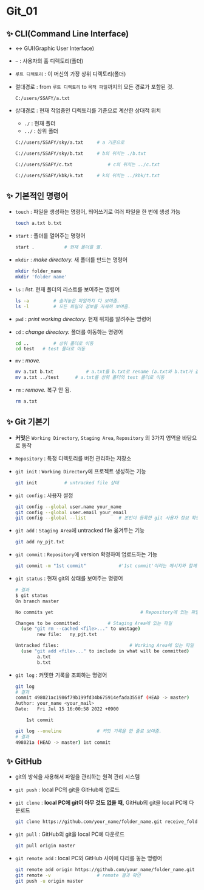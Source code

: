 # Git_01

## ✨ CLI(Command Line Interface)

- <-> GUI(Graphic User Interface)

* `~` : 사용자의 홈 디렉토리(폴더)

* `루트 디렉토리` : 이 머신의 가장 상위 디렉토리(폴더)

* 절대경로 : from `루트 디렉토리` to `목적 파일`까지의 모든 경로가 포함된 것.

  ```
  C:/users/SSAFY/a.txt
  ```

* 상대경로 : 현재 작업중인 디렉토리를 기준으로 계산한 상대적 위치

  * `./` :  현재 폴더
  *  `../` : 상위 폴더

  ``` bash
  C://users/SSAFY/sky/a.txt		# a 기준으로
  
  C://users/SSAFY/sky/b.txt		# b의 위치는 ./b.txt
  
  C://users/SSAFY/c.txt				# c의 위치는 ../c.txt
  
  C://users/SSAFY/kbk/k.txt		# k의 위치는 ../kbk/t.txt
  ```



## ✨ 기본적인 명령어

* `touch` : 파일을 생성하는 명령어, 띄어쓰기로 여러 파일을 한 번에 생성 가능

  ``` bash
  touch a.txt b.txt
  ```

* `start` : 폴더를 열어주는 명령어

  ```bash
  start .			# 현재 폴더를 엶.
  ```

* `mkdir` : *make directory.* 새 폴더를 만드는 명령어

  ``` bash
  mkdir folder_name
  mkdir 'folder name'
  ```

* `ls` : *list.* 현재 폴더의 리스트를 보여주는 명령어

  ```bash
  ls -a			# 숨겨놓은 파일까지 다 보여줌.
  ls -l			# 모든 파일의 정보를 자세히 보여줌.
  ```

* `pwd` : *print working directory.*  현재 위치를 알려주는 명령어

* `cd` : *change directory.* 폴더를 이동하는 명령어

  ```bash
  cd ..			# 상위 폴더로 이동
  cd test 	# test 폴더로 이동
  ```

* `mv` : *move.*

  ```bash
  mv a.txt b.txt			# a.txt를 b.txt로 rename (a.txt와 b.txt가 같은 폴더內이므로)
  mv a.txt ../test		# a.txt를 상위 폴더의 test 폴더로 이동
  ```

* `rm` : *remove.* 복구 안 됨.

  ```bash
  rm a.txt
  ```



## ✨ Git 기본기

* **커밋**은 `Working Directory`, `Staging Area`, `Repository` 의 3가지 영역을 바탕으로 동작
* `Repository` : 특정 디렉토리를 버전 관리하는 저장소

* `git init` : `Working Directory`에 프로젝트 생성하는 기능

  ```bash
  git init			# untracked file 상태
  ```

* `git config` : 사용자 설정

  ```bash
  git config --global user.name your_name
  git config --global user.email your_email
  git config --global --list			# 본인이 등록한 git 사용자 정보 확인
  ```

* `git add` : `Staging Area`에 untracked file 옮겨두는 기능

  ```bash
  git add ny_pjt.txt
  ```

* `git commit` : `Repository`에 version 확정하여 업로드하는 기능

  ```bash
  git commit -m "1st commit"			#'1st commit'이라는 메시지와 함께 커밋
  ```

* `git status` : 현재 git의 상태를 보여주는 명령어

  ```bash
  # 결과
  $ git status
  On branch master
  
  No commits yet								# Repository에 있는 파일
  
  Changes to be committed:			# Staging Area에 있는 파일
    (use "git rm --cached <file>..." to unstage)
          new file:   ny_pjt.txt
  
  Untracked files:							# Working Area에 있는 파일
    (use "git add <file>..." to include in what will be committed)
          a.txt
          b.txt
  ```

* `git log` : 커밋한 기록을 조회하는 명령어

  ```bash
  git log
  # 결과
  commit 498021ac1986f79b199fd34b675914efada3558f (HEAD -> master)
  Author: your_name <your_mail>
  Date:   Fri Jul 15 16:00:58 2022 +0900
  
      1st commit
  
  git log --oneline				# 커밋 기록을 한 줄로 보여줌.
  # 결과
  498021a (HEAD -> master) 1st commit
  ```



## ✨ GitHub

* git의 방식을 사용해서 파일을 관리하는 원격 관리 시스템

* `git push` : local PC의 git을 GitHub에 업로드

* `git clone` : **local PC에 git이 아무 것도 없을 때,** GitHub의 git을 local PC에 다운로드

  ```bash
  git clone https://github.com/your_name/folder_name.git receive_folder
  ```

* `git pull` : GitHub의 git을 local PC에 다운로드

  ```bash
  git pull origin master
  ```

* `git remote add` : local PC와 GitHub 사이에 다리를 놓는 명령어

  ```bash
  git remote add origin https://github.com/your_name/folder_name.git
  git remote -v					# remote 결과 확인
  git push -u origin master
  ```

  